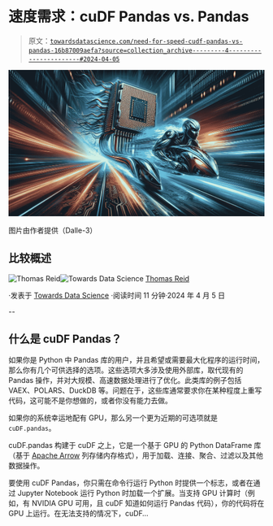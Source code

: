 # 速度需求：cuDF Pandas vs. Pandas

> 原文：[`towardsdatascience.com/need-for-speed-cudf-pandas-vs-pandas-16b87009aefa?source=collection_archive---------4-----------------------#2024-04-05`](https://towardsdatascience.com/need-for-speed-cudf-pandas-vs-pandas-16b87009aefa?source=collection_archive---------4-----------------------#2024-04-05)

![](img/70932d5df5e198c49c910589e638d218.png)

图片由作者提供（Dalle-3）

## 比较概述

[](https://medium.com/@thomas_reid?source=post_page---byline--16b87009aefa--------------------------------)![Thomas Reid](https://medium.com/@thomas_reid?source=post_page---byline--16b87009aefa--------------------------------)[](https://towardsdatascience.com/?source=post_page---byline--16b87009aefa--------------------------------)![Towards Data Science](https://towardsdatascience.com/?source=post_page---byline--16b87009aefa--------------------------------) [Thomas Reid](https://medium.com/@thomas_reid?source=post_page---byline--16b87009aefa--------------------------------)

·发表于 [Towards Data Science](https://towardsdatascience.com/?source=post_page---byline--16b87009aefa--------------------------------) ·阅读时间 11 分钟·2024 年 4 月 5 日

--

## 什么是 cuDF Pandas？

如果你是 Python 中 Pandas 库的用户，并且希望或需要最大化程序的运行时间，那么你有几个可供选择的选项。这些选项大多涉及使用外部库，取代现有的 Pandas 操作，并对大规模、高速数据处理进行了优化。此类库的例子包括 VAEX、POLARS、DuckDB 等。问题在于，这些库通常要求你在某种程度上重写代码，这可能不是你想做的，或者你没有能力去做。

如果你的系统幸运地配有 GPU，那么另一个更为近期的可选项就是 `cuDF.pandas`。

cuDF.pandas 构建于 cuDF 之上，它是一个基于 GPU 的 Python DataFrame 库（基于 [Apache Arrow](http://arrow.apache.org/) 列存储内存格式），用于加载、连接、聚合、过滤以及其他数据操作。

要使用 cuDF Pandas，你只需在命令行运行 Python 时提供一个标志，或者在通过 Jupyter Notebook 运行 Python 时加载一个扩展。当支持 GPU 计算时（例如，有 NVIDIA GPU 可用，且 cuDF 知道如何运行 Pandas 代码），你的代码将在 GPU 上运行。在无法支持的情况下，cuDF…
